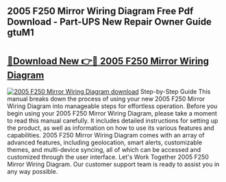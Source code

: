 ## 2005 F250 Mirror Wiring Diagram Free Pdf Download - Part-UPS New Repair Owner Guide gtuM1

# <h2><a href="http://dfjc9m.blite.top/?on=2005+F250+Mirror+Wiring+Diagram">🔗Download New 👉🔴 2005 F250 Mirror Wiring Diagram</a></h2>

[![2005 F250 Mirror Wiring Diagram download](https://i.imgur.com/lujVjoI.png)](http://dfjc9m.blite.top/?on=2005+F250+Mirror+Wiring+Diagram)
Step-by-Step Guide This manual breaks down the process of using your new 2005 F250 Mirror Wiring Diagram into manageable steps for effortless operation. Before you begin using your 2005 F250 Mirror Wiring Diagram, please take a moment to read this manual carefully. It includes detailed instructions for setting up the product, as well as information on how to use its various features and capabilities. 2005 F250 Mirror Wiring Diagram comes with an array of advanced features, including geolocation, smart alerts, customizable themes, and multi-device syncing, all of which can be accessed and customized through the user interface. Let's Work Together 2005 F250 Mirror Wiring Diagram. Our customer support team is ready to assist you in any way possible.
